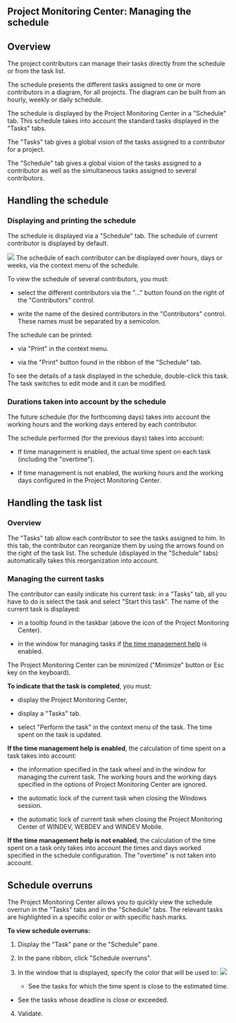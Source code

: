 


## Project Monitoring Center: Managing the schedule
			



<a name="NOTE1"></a>
<a name="NOTE1_1"></a>


## Overview
<a name="overview_ELTTEXTE000161"></a>
The project contributors can manage their tasks directly from the schedule or from the task list.

The schedule presents the different tasks assigned to one or more contributors in a diagram, for all projects. The diagram can be built from an hourly, weekly or daily schedule.

The schedule is displayed by the Project Monitoring Center in a "Schedule" tab. This schedule takes into account the standard tasks displayed in the "Tasks" tabs. 

The "Tasks" tab gives a global vision of the tasks assigned to a contributor for a project.

The "Schedule" tab gives a global vision of the tasks assigned to a contributor as well as the simultaneous tasks assigned to several contributors. 



<a name="NOTE2"></a>
<a name="NOTE2_1"></a>


## Handling the schedule
<a name="handling_the_schedule_ELTTEXTE000185"></a>


### Displaying and printing the schedule
<a name="displaying_and_printing_the_schedule_ELTPARAGRAPHE000030"></a>The schedule is displayed via a "Schedule" tab. The schedule of current contributor is displayed by default. 

![](https://doc.pcsoft.fr/en-US/images/image.awp?langid=3&name=Gestion_Planning%20-%20HC%20N%B0001.gif&type=thumb)
The schedule of each contributor can be displayed over hours, days or weeks, via the context menu of the schedule. 

To view the schedule of several contributors, you must: 

- select the different contributors via the "..." button found on the right of the "Contributors" control.

- write the name of the desired contributors in the "Contributors" control. These names must be separated by a semicolon. 




The schedule can be printed: 

- via "Print" in the context menu. 

- via the "Print" button found in the ribbon of the "Schedule" tab. 




To see the details of a task displayed in the schedule, double-click this task. The task switches to edit mode and it can be modified.

<a name="NOTE2_2"></a>


### Durations taken into account by the schedule
<a name="durations_taken_into_account_the_schedule_ELTPARAGRAPHE000051"></a>

The future schedule (for the forthcoming days) takes into account the working hours and the working days entered by each contributor.

The schedule performed (for the previous days) takes into account:

- If time management is enabled, the actual time spent on each task (including the "overtime").

- If time management is not enabled, the working hours and the working days configured in the Project Monitoring Center.



<a name="NOTE3"></a>
<a name="NOTE3_1"></a>


## Handling the task list
<a name="handling_the_task_list_ELTTEXTE000215"></a>


### Overview
<a name="overview_ELTPARAGRAPHE000065"></a>

The "Tasks" tab allow each contributor to see the tasks assigned to him. In this tab, the contributor can reorganize them by using the arrows found on the right of the task list. The schedule (displayed in the "Schedule" tabs) automatically takes this reorganization into account.

<a name="NOTE3_2"></a>


### Managing the current tasks
<a name="managing_the_current_tasks_ELTPARAGRAPHE000072"></a>

The contributor can easily indicate his current task: in a "Tasks" tab, all you have to do is select the task and select "Start this task". The name of the current task is displayed:

- in a tooltip found in the taskbar (above the icon of the Project Monitoring Center).

- in the window for managing tasks if [the time management help](../CCSuivi/3540711.md) is enabled.




The Project Monitoring Center can be minimized ("Minimize" button or Esc key on the keyboard).

**To indicate that the task is completed**, you must: 

- display the Project Monitoring Center, 

- display a "Tasks" tab. 

- select "Perform the task" in the context menu of the task. The time spent on the task is updated.




**If the time management help is enabled**, the calculation of time spent on a task takes into account:

- the information specified in the task wheel and in the window for managing the current task. The working hours and the working days specified in the options of Project Monitoring Center are ignored.

- the automatic lock of the current task when closing the Windows session.

- the automatic lock of current task when closing the Project Monitoring Center of WINDEV, WEBDEV and WINDEV Mobile.




**If the time management help is not enabled**, the calculation of the time spent on a task only takes into account the times and days worked specified in the schedule configuration. The "overtime" is not taken into account.
<a name="NOTE5"></a>
<a name="NOTE5_1"></a>


## Schedule overruns
<a name="schedule_overruns_ELTTEXTE000245"></a>
The Project Monitoring Center allows you to quickly view the schedule overrun in the "Tasks" tabs and in the "Schedule" tabs. The relevant tasks are highlighted in a specific color or with specific hash marks.

**To view schedule overruns:**

1. Display the "Task" pane or the "Schedule" pane. 

2. In the pane ribbon, click "Schedule overruns".

3. In the window that is displayed, specify the color that will be used to: 
![](https://doc.pcsoft.fr/en-US/images/image.awp?langid=3&name=Gestion_Planning%20-%20HC%20N%B0002.gif)


	- See the tasks for which the time spent is close to the estimated time. 

- See the tasks whose deadline is close or exceeded. 

4. Validate. 





